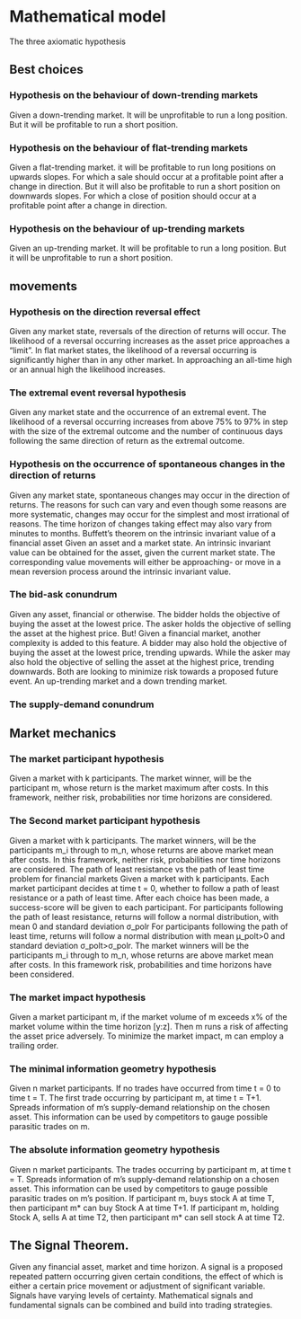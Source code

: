 
# Mathematical model
The three axiomatic hypothesis

## Best choices

### Hypothesis on the behaviour of down-trending markets
Given a down-trending market.
It will be unprofitable to run a long position.
But it will be profitable to run a short position.

### Hypothesis on the behaviour of flat-trending markets
Given a flat-trending market.
it will be profitable to run long positions on upwards slopes.
For which a sale should occur at a profitable point after a change in direction.
But it will also be profitable to run a short position on downwards slopes.
For which a close of position should occur at a profitable point after a change in direction.
### Hypothesis on the behaviour of up-trending markets
Given an up-trending market.
It will be profitable to run a long position.
But it will be unprofitable to run a short position.

## movements

### Hypothesis on the direction reversal effect
Given any market state, reversals of the direction of returns will occur.
The likelihood of a reversal occurring increases as the asset price approaches a “limit”. 
In flat market states, the likelihood of a reversal occurring is significantly higher than in any other market. In approaching an all-time high or an annual high the likelihood increases.

### The extremal event reversal hypothesis
Given any market state and the occurrence of an extremal event.
The likelihood of a reversal occurring increases from above 75% to 97% in step with the size of the extremal outcome and the number of continuous days following the same direction of return as the extremal outcome.

### Hypothesis on the occurrence of spontaneous changes in the direction of returns
Given any market state, spontaneous changes may occur in the direction of returns. 
The reasons for such can vary and even though some reasons are more systematic, changes may occur for the simplest and most irrational of reasons. 
The time horizon of changes taking effect may also vary from minutes to months.
Buffett’s theorem on the intrinsic invariant value of a financial asset
Given an asset and a market state. 
An intrinsic invariant value can be obtained for the asset, given the current market state.
The corresponding value movements will either be approaching- or move in a mean reversion process around the intrinsic invariant value. 

### The bid-ask conundrum
Given any asset, financial or otherwise. 
The bidder holds the objective of buying the asset at the lowest price.
The asker holds the objective of selling the asset at the highest price.
But!
Given a financial market, another complexity is added to this feature.
A bidder may also hold the objective of buying the asset at the lowest price, trending upwards.
While the asker may also hold the objective of selling the asset at the highest price, trending downwards.
Both are looking to minimize risk towards a proposed future event. An up-trending market and a down trending market.

### The supply-demand conundrum

## Market mechanics

### The market participant hypothesis
Given a market with k participants.
The market winner, will be the participant m, whose return is the market maximum after costs.
In this framework, neither risk, probabilities nor time horizons are considered.

### The Second market participant hypothesis
Given a market with k participants.
The market winners, will be the participants m_i through to m_n, whose returns are above market mean after costs.
In this framework, neither risk, probabilities nor time horizons are considered.
The path of least resistance vs the path of least time problem for financial markets
Given a market with k participants.
Each market participant decides at time t = 0, whether to follow a path of least resistance or a path of least time.
After each choice has been made, a success-score will be given to each participant.
	For participants following the path of least resistance, returns will follow a normal distribution, with mean 0 and standard deviation σ_polr
	For participants following the path of least time, returns will follow a normal distribution with mean μ_polt>0 and standard deviation σ_polt>σ_polr.
The market winners will be the participants m_i through to m_n, whose returns are above market mean after costs.
In this framework risk, probabilities and time horizons have been considered.

### The market impact hypothesis
Given a market participant m, if the market volume of m exceeds x% of the market volume within the time horizon [y:z]. Then m runs a risk of affecting the asset price adversely.
To minimize the market impact, m can employ a trailing order.

### The minimal information geometry hypothesis
Given n market participants.
If no trades have occurred from time t = 0 to time t = T. The first trade occurring by participant m, at time t = T+1. Spreads information of m’s supply-demand relationship on the chosen asset.
This information can be used by competitors to gauge possible parasitic trades on m.

### The absolute information geometry hypothesis
Given n market participants.
The trades occurring by participant m, at time t = T. Spreads information of m’s supply-demand relationship on a chosen asset. This information can be used by competitors to gauge possible parasitic trades on m’s position.
	If participant m, buys stock A at time T, then participant m* can buy Stock A at time T+1.
	If participant m, holding Stock A, sells A at time T2, then participant m* can sell stock A at time T2.


## The Signal Theorem.
Given any financial asset, market and time horizon. 
A signal is a proposed repeated pattern occurring given certain conditions, the effect of which is either a certain price movement or adjustment of significant variable.
Signals have varying levels of certainty.
Mathematical signals and fundamental signals can be combined and build into trading strategies.


